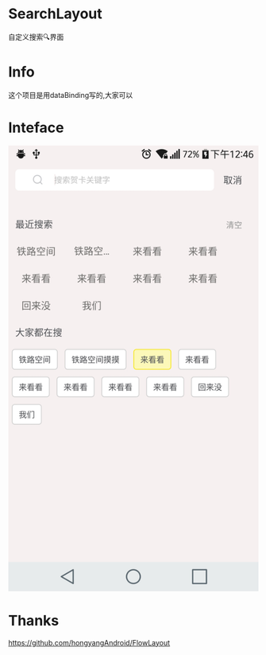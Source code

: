 # SearchLayout
自定义搜索🔍界面

# Info
这个项目是用dataBinding写的,大家可以

# Inteface
![Inteface](/art.jpg)

# Thanks
<https://github.com/hongyangAndroid/FlowLayout>